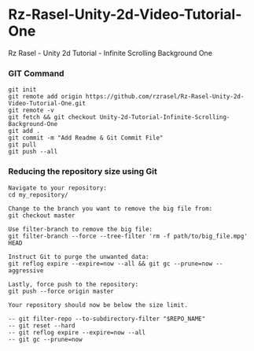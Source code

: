 # Rz-Rasel-Unity-2d-Video-Tutorial-One
Rz Rasel - Unity 2d Tutorial - Infinite Scrolling Background One

### GIT Command
```git_command
git init
git remote add origin https://github.com/rzrasel/Rz-Rasel-Unity-2d-Video-Tutorial-One.git
git remote -v
git fetch && git checkout Unity-2d-Tutorial-Infinite-Scrolling-Background-One
git add .
git commit -m "Add Readme & Git Commit File"
git pull
git push --all
```

### Reducing the repository size using Git
```
Navigate to your repository:
cd my_repository/

Change to the branch you want to remove the big file from:
git checkout master

Use filter-branch to remove the big file:
git filter-branch --force --tree-filter 'rm -f path/to/big_file.mpg' HEAD

Instruct Git to purge the unwanted data:
git reflog expire --expire=now --all && git gc --prune=now --aggressive

Lastly, force push to the repository:
git push --force origin master

Your repository should now be below the size limit.

-- git filter-repo --to-subdirectory-filter "$REPO_NAME"
-- git reset --hard
-- git reflog expire --expire=now --all
-- git gc --prune=now
```
